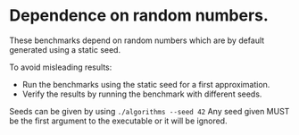 # Dependence on random numbers.

These benchmarks depend on random numbers which are by default generated using a static seed.

To avoid misleading results:
* Run the benchmarks using the static seed for a first approximation.
* Verify the results by running the benchmark with different seeds.

Seeds can be given by using `./algorithms --seed 42`
Any seed given MUST be the first argument to the executable or it will be ignored.
